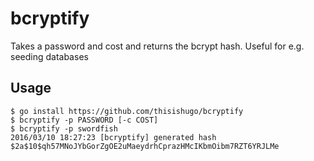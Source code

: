 # bcryptify

Takes a password and cost and returns the bcrypt hash. Useful for e.g. seeding
databases

## Usage
```
$ go install https://github.com/thisishugo/bcryptify
$ bcryptify -p PASSWORD [-c COST]
$ bcryptify -p swordfish
2016/03/10 18:27:23 [bcryptify] generated hash
$2a$10$qh57MNoJYbGorZgOE2uMaeydrhCprazHMcIKbmOibm7RZT6YRJLMe
```
